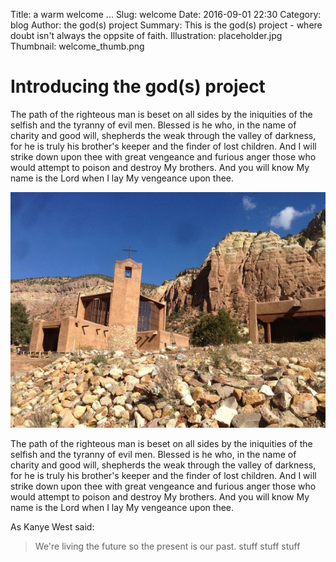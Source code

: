Title: a warm welcome ...
Slug: welcome
Date: 2016-09-01 22:30
Category: blog
Author: the god(s) project
Summary: This is the god(s) project - where doubt isn't always the oppsite of faith.
Illustration: placeholder.jpg
Thumbnail: welcome_thumb.png

# Introducing the god(s) project

The path of the righteous man is beset on all sides by the iniquities of the selfish and the tyranny of evil men. Blessed is he who, in the name of charity and good will, shepherds the weak through the valley of darkness, for he is truly his brother's keeper and the finder of lost children. And I will strike down upon thee with great vengeance and furious anger those who would attempt to poison and destroy My brothers. And you will know My name is the Lord when I lay My vengeance upon thee.

![](images/monastery-of-christ-in.jpg)

The path of the righteous man is beset on all sides by the iniquities of the selfish and the tyranny of evil men. Blessed is he who, in the name of charity and good will, shepherds the weak through the valley of darkness, for he is truly his brother's keeper and the finder of lost children. And I will strike down upon thee with great vengeance and furious anger those who would attempt to poison and destroy My brothers. And you will know My name is the Lord when I lay My vengeance upon thee.

As Kanye West said:
> We're living the future so
> the present is our past.
> stuff stuff stuff